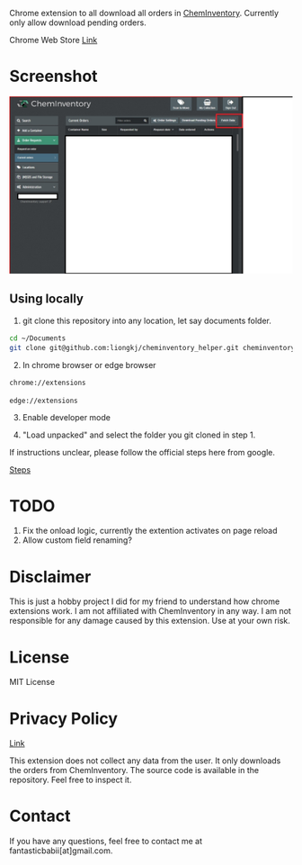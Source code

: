 Chrome extension to all download all orders in [ChemInventory](https://www.cheminventory.net/). Currently only allow download pending orders.

Chrome Web Store [Link](https://chromewebstore.google.com/detail/cheminventory-helper/kfahdlfoecmcclginpncllkdnhjlalka)

# Screenshot
![Screenshot](./img/ss1.jpg)

## Using locally
1. git clone this repository into any location, let say documents folder.

```bash
cd ~/Documents
git clone git@github.com:liongkj/cheminventory_helper.git cheminventory_helper
```

2.  In chrome browser or edge browser

```
chrome://extensions

edge://extensions
```

3. Enable developer mode

4. "Load unpacked" and select the folder you git cloned in step 1. 


If instructions unclear, please follow the official steps here from google.

[Steps](https://developer.chrome.com/docs/extensions/get-started/tutorial/hello-world#load-unpacked)

# TODO

1. Fix the onload logic, currently the extention activates on page reload
2. Allow custom field renaming? 

# Disclaimer
This is just a hobby project I did for my friend to understand how chrome extensions work. I am not affiliated with ChemInventory in any way. I am not responsible for any damage caused by this extension. Use at your own risk.

# License
MIT License

# Privacy Policy
[Link](./privacy.md)

This extension does not collect any data from the user. It only downloads the orders from ChemInventory. The source code is available in the repository. Feel free to inspect it.

# Contact
If you have any questions, feel free to contact me at fantasticbabii[at]gmail.com.
